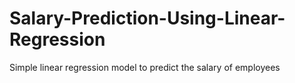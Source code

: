 # Salary-Prediction-Using-Linear-Regression
Simple linear regression model to predict the salary of employees 
